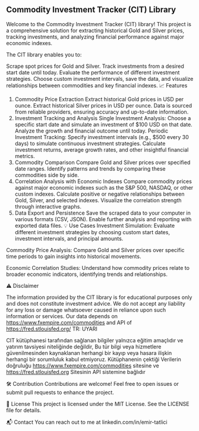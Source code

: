 ## Commodity Investment Tracker (CIT) Library

Welcome to the Commodity Investment Tracker (CIT) library! This project is a comprehensive solution for extracting historical Gold and Silver prices, tracking investments, and analyzing financial performance against major economic indexes.

The CIT library enables you to:

Scrape spot prices for Gold and Silver.
Track investments from a desired start date until today.
Evaluate the performance of different investment strategies.
Choose custom investment intervals, save the data, and visualize relationships between commodities and key financial indexes.
📈 Features
1. Commodity Price Extraction
Extract historical Gold prices in USD per ounce.
Extract historical Silver prices in USD per ounce.
Data is sourced from reliable providers, ensuring accuracy and up-to-date information.
2. Investment Tracking and Analysis
Single Investment Analysis:
Choose a specific start date and simulate an investment of $100 USD on that date.
Analyze the growth and financial outcome until today.
Periodic Investment Tracking:
Specify investment intervals (e.g., $500 every 30 days) to simulate continuous investment strategies.
Calculate investment returns, average growth rates, and other insightful financial metrics.
3. Commodity Comparison
Compare Gold and Silver prices over specified date ranges.
Identify patterns and trends by comparing these commodities side by side.
4. Correlation Analysis with Economic Indexes
Compare commodity prices against major economic indexes such as the S&P 500, NASDAQ, or other custom indexes.
Calculate positive or negative relationships between Gold, Silver, and selected indexes.
Visualize the correlation strength through interactive graphs.
5. Data Export and Persistence
Save the scraped data to your computer in various formats (CSV, JSON).
Enable further analysis and reporting with exported data files.
💡 Use Cases
Investment Simulation:
Evaluate different investment strategies by choosing custom start dates, investment intervals, and principal amounts.

Commodity Price Analysis:
Compare Gold and Silver prices over specific time periods to gain insights into historical movements.

Economic Correlation Studies:
Understand how commodity prices relate to broader economic indicators, identifying trends and relationships.


⚠️ Disclaimer

The information provided by the CIT library is for educational purposes only and does not constitute investment advice. We do not accept any liability for any loss or damage whatsoever caused in reliance upon such information or services.
Our data depends on https://www.fxempire.com/commodities and API of https://fred.stlouisfed.org/
TR: UYARI

CIT kütüphanesi tarafından sağlanan bilgiler yalnızca eğitim amaçlıdır ve yatırım tavsiyesi niteliğinde değildir, Bu tür bilgi veya hizmetlere güvenilmesinden kaynaklanan herhangi bir kayıp veya hasara ilişkin herhangi bir sorumluluk kabul etmiyoruz. 
Kütüphanenin çektiği Verilerin doğruluğu https://www.fxempire.com/commodities  sitesine ve https://fred.stlouisfed.org Sitesinin API sistemine bağlıdır

🛠️ Contribution
Contributions are welcome! Feel free to open issues or submit pull requests to enhance the project.

📄 License
This project is licensed under the MIT License. See the LICENSE file for details.

📬 Contact
You can reach out to me at linkedin.com/in/emir-tatlici
